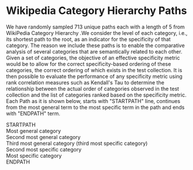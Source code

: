 # Wikipedia Category Hierarchy Paths
 We have randomly sampled 713 unique paths each with a length of 5 from WikiPedia Category Hierarchy .We consider the level of each category, i.e., its shortest path to the root, as an indicator for the specificity of that category. The reason we include these paths is to enable the comparative analysis of several categories that are semantically related to each other. Given a set of categories, the objective of an effective specificity metric would be to allow for the correct specificity-based ordering of these categories, the correct ordering of which exists in the test collection. It is then possible to evaluate the performance of any specificity metric using rank correlation measures such as  Kendall's Tau to determine the relationship between the actual order of categories observed in the test collection and the list of categories ranked based on the specificity metric. 
 Each Path as it is shown below, starts with "STARTPATH" line, continues from the most general term to the most specific term in the path and ends with "ENDPATH" term.
 
 STARTPATH  
 Most general category  
 Second most general category  
 Third most general category (third most specific category)  
 Second most specific category  
 Most specific category  
 ENDPATH
 
